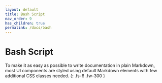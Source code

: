 ```yaml
---
layout: default
title: Bash Script
nav_order: 9
has_children: true
permalink: /docs/bash
---
```


# Bash Script

To make it as easy as possible to write documentation in plain Markdown, most UI components are styled using default Markdown elements with few additional CSS classes needed.
{: .fs-6 .fw-300 }
